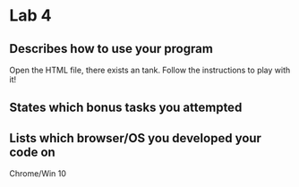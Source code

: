 # Lab 4
##  Describes how to use your program
Open the HTML file, there exists an tank. Follow the instructions to play with it! 

## States which bonus tasks you attempted

    
##  Lists which browser/OS you developed your code on 
Chrome/Win 10 